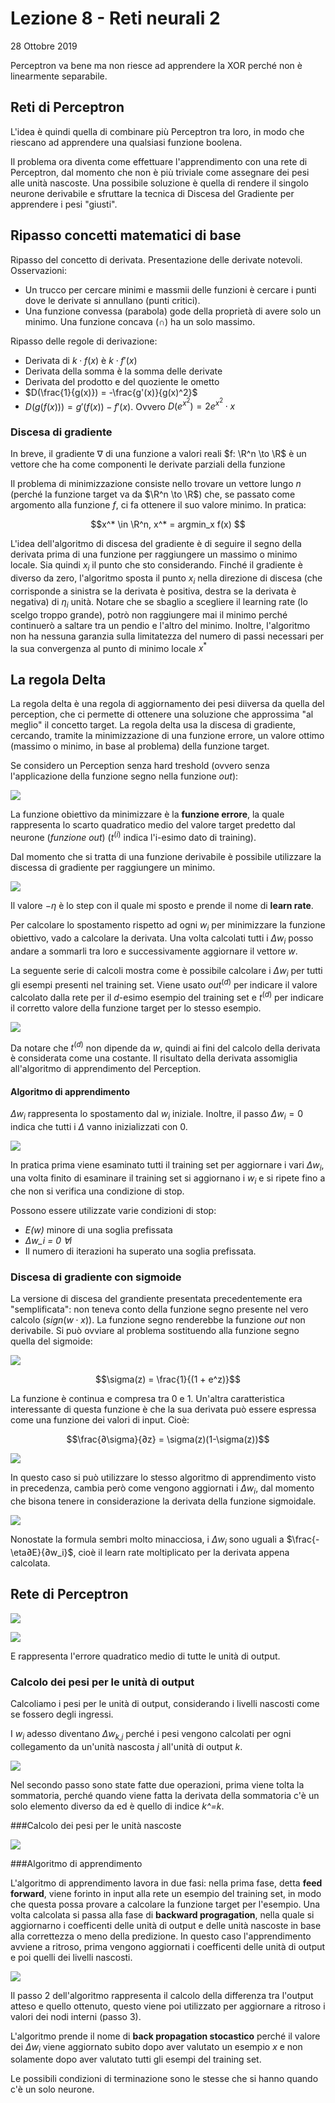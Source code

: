 # Lezione 8 - Reti neurali 2
28 Ottobre 2019



Perceptron va bene ma non riesce ad apprendere la XOR perché non è linearmente separabile.

## Reti di Perceptron

L'idea è quindi quella di combinare più Perceptron tra loro, in modo che riescano ad apprendere una qualsiasi funzione boolena.

Il problema ora diventa come effettuare l'apprendimento con una rete di Perceptron, dal momento che non è più triviale come assegnare dei pesi alle unità nascoste. 
Una possibile soluzione è quella di rendere il singolo neurone derivabile e sfruttare la tecnica di Discesa del Gradiente per apprendere i pesi "giusti".

## Ripasso concetti matematici di base
Ripasso del concetto di derivata. Presentazione delle derivate notevoli. Osservazioni:
* Un trucco per cercare minimi e massmii delle funzioni è cercare i punti dove le derivate si annullano (punti critici). 
* Una funzione convessa (parabola) gode della proprietà di avere solo un minimo. Una funzione concava ($\cap$) ha un solo massimo.

Ripasso delle regole di derivazione:
* Derivata di $k\cdot f(x)$ è $k \cdot f'(x)$
* Derivata della somma è la somma delle derivate
* Derivata del prodotto e del quoziente le ometto
* $D(\frac{1}{g(x)}) = -\frac{g'(x)}{g(x)^2}$
* $D(g(f(x))) = g'(f(x))-f'(x)$. Ovvero $D(e^{x^2}) = 2e^{x^2}\cdot x$

### Discesa di gradiente

In breve, il gradiente $\nabla$ di una funzione a valori reali $f: \R^n \to \R$ è un vettore che ha come componenti le derivate parziali della funzione

Il problema di minimizzazione consiste nello trovare un vettore lungo $n$ (perché la funzione target va da $\R^n \to \R$) che, se passato come argomento alla funzione $f$, ci fa ottenere il suo valore minimo. In pratica: 

$$x^* \in \R^n, x^* = argmin_x f(x) $$

L'idea dell'algoritmo di discesa del gradiente è di seguire il segno della derivata prima di una funzione per raggiungere un massimo o minimo locale. Sia quindi $x_i$ il punto che sto considerando. Finché il gradiente è diverso da zero, l'algoritmo sposta il punto $x_i$ nella direzione di discesa (che corrisponde a sinistra se la derivata è positiva, destra se la derivata è negativa) di $\eta_i$ unità. Notare che se sbaglio a scegliere il learning rate (lo scelgo troppo grande), potrò non raggiungere mai il minimo perché continuerò a saltare tra un pendio e l'altro del minimo. Inoltre, l'algoritmo non ha nessuna garanzia sulla limitatezza del numero di passi necessari per la sua convergenza al punto di minimo locale $x^*$

## La regola Delta
La regola delta è una regola di aggiornamento dei pesi diiversa da quella del perception, che ci permette di ottenere una soluzione che approssima "al meglio" il concetto target. La regola delta usa la discesa di gradiente, cercando, tramite la minimizzazione di una funzione errore, un valore ottimo (massimo o minimo, in base al problema) della funzione target.

Se considero un Perception senza hard treshold (ovvero senza l'applicazione della funzione segno nella funzione $out$):

![](./immagini/l10-threshold.png)

La funzione obiettivo da minimizzare è la **funzione errore**, la quale rappresenta lo scarto quadratico medio del valore target predetto dal neurone (*funzione out*) ($t^{(i)}$ indica l'i-esimo dato di training).

Dal momento che si tratta di una funzione derivabile è possibile utilizzare la discessa di gradiente per raggiungere un minimo.

![](./immagini/l10-step.png)

Il valore $-\eta$ è lo step con il quale mi sposto e prende il nome di **learn rate**.

Per calcolare lo spostamento rispetto ad ogni $w_i$ per minimizzare la funzione obiettivo, vado a calcolare la derivata.
Una volta calcolati tutti i $\Delta w_i$ posso andare a sommarli tra loro e successivamente aggiornare il vettore *w*.

La seguente serie di calcoli mostra come è possibile calcolare i $\Delta w_i$ per tutti gli esempi presenti nel training set. 
Viene usato $out^{(d)}$ per indicare il valore calcolato dalla rete per il *d*-esimo esempio del training set e $t^{(d)}$ per indicare il corretto valore della funzione target per lo stesso esempio.

![](./immagini/l10-step-passaggi.png)

Da notare che $t^{(d)}$ non dipende da $w$, quindi ai fini del calcolo della derivata è considerata come una costante.
Il risultato della derivata assomiglia all'algoritmo di apprendimento del Perception.

#### Algoritmo di apprendimento

$\Delta w_i$ rappresenta lo spostamento dal $w_i$ iniziale. Inoltre, il passo $\Delta w_i = 0$ indica che tutti i $\Delta$ vanno inizializzati con 0.

![](./immagini/l10-algoritmo-gradiente.png)

In pratica prima viene esaminato tutti il training set per aggiornare i vari $\Delta w_i$, una volta finito di esaminare il training set si aggiornano i $w_i$ e si ripete fino a che non si verifica una  condizione di stop.

Possono essere utilizzate varie condizioni di stop:

- *E(w)* minore di una soglia prefissata
- *Δw_i = 0 ∀i*
- Il numero di iterazioni ha superato una soglia prefissata. 

### Discesa di gradiente con sigmoide
La versione di discesa del grandiente presentata precedentemente era "semplificata": non teneva conto della funzione segno presente nel vero calcolo ($sign(w \cdot x)$). La funzione segno renderebbe la funzione $out$ non derivabile. Si può ovviare al problema sostituendo alla funzione segno quella del sigmoide:

![](./immagini/l9-sigmoidale.png)

$$\sigma(z) = \frac{1}{(1 + e^z)}$$

La funzione è continua e compresa tra 0 e 1. Un'altra caratteristica interessante di questa funzione è che la sua derivata può essere espressa come una funzione dei valori di input. 
Cioè:

$$\frac{∂\sigma}{∂z} = \sigma(z)(1-\sigma(z))$$


![](./immagini/l10-sigmoidale.png)

In questo caso si può utilizzare lo stesso algoritmo di apprendimento visto in precedenza, cambia però come vengono aggiornati i $\Delta w_i$, dal momento che bisona tenere in considerazione la derivata della funzione sigmoidale.

![](./immagini/l10-derivata-sigmoide.png)

Nonostate la formula sembri molto minacciosa, i $\Delta w_i$ sono uguali a $\frac{-\eta∂E}{∂w_i}$, cioè il learn rate moltiplicato per la derivata appena calcolata.

## Rete di Perceptron

![](./immagini/l10-rete.png)

![](./immagini/l10-rete-parametri.png)

E rappresenta l'errore quadratico medio di tutte le unità di output.

### Calcolo dei pesi per le unità di output

Calcoliamo i pesi per le unità di output, considerando i livelli nascosti come se fossero degli ingressi.

I $w_i$ adesso diventano *Δw<sub>k,j</sub>* perché i pesi vengono calcolati per ogni collegamento da un'unità nascosta *j* all'unità di output *k*.

![](./immagini/l10-rete-output.png)

Nel secondo passo sono state fatte due operazioni, prima viene tolta la sommatoria, perché quando viene fatta la derivata della sommatoria c'è un solo elemento diverso da ed è quello di indice *k^=k*.

###Calcolo dei pesi per le unità nascoste

![](./immagini/l10-rete-input.png)

###Algoritmo di apprendimento

L'algoritmo di apprendimento lavora in due fasi: nella prima fase, detta **feed forward**, viene forinto in input alla rete un esempio del training set, in modo che questa possa provare a calcolare la funzione target per l'esempio. Una volta calcolata si passa alla fase di **backward progragation**, nella quale si aggiornarno i coefficenti delle unità di output e delle unità nascoste in base alla correttezza o meno della predizione. In questo caso l'apprendimento avviene a ritroso, prima vengono aggiornati i coefficenti delle unità di output e poi quelli dei livelli nascosti.

![](./immagini/l10-apprendimento-rete.png)

Il passo 2 dell'algoritmo rappresenta il calcolo della differenza tra l'output atteso e quello ottenuto, questo viene poi utilizzato per aggiornare a ritroso i valori dei nodi interni (passo 3).

L'algoritmo prende il nome di **back propagation stocastico** perché il valore dei $\Delta w_i$ viene aggiornato subito dopo aver valutato un esempio *x* e non solamente dopo aver valutato tutti gli esempi del training set.

Le possibili condizioni di terminazione sono le stesse che si hanno quando c'è un solo neurone.